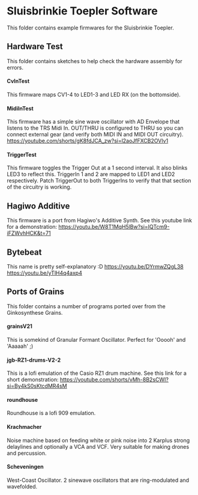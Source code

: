 # Sluisbrinkie Toepler Software
This folder contains example firmwares for the Sluisbrinkie Toepler.

## Hardware Test
This folder contains sketches to help check the hardware assembly for errors.
#### CvInTest
This firmware maps CV1-4 to LED1-3 and LED RX (on the bottomside).
#### MidiInTest
This firmware has a simple sine wave oscillator with AD Envelope that listens to the TRS Midi In. OUT/THRU is configured to THRU so you can connect external gear (and verify both MIDI IN and MIDI OUT circuitry). https://youtube.com/shorts/gK8fdJCA_zw?si=l2aoJfFXCB2OVIv1
#### TriggerTest
This firmware toggles the Trigger Out at a 1 second interval. It also blinks LED3 to reflect this. TriggerIn 1 and 2 are mapped to LED1 and LED2 respectively. Patch TriggerOut to both TriggerIns to verify that that section of the circuitry is working.

## Hagiwo Additive
This firmware is a port from Hagiwo's Additive Synth. See this youtube link for a demonstration: https://youtu.be/W8T1MqH5lBw?si=IQTcm9-iFZWvhHCK&t=71

## Bytebeat
This name is pretty self-explanatory :D
https://youtu.be/DYrmwZQgL38 
https://youtu.be/yTlH4q4axp4

## Ports of Grains
This folder contains a number of programs ported over from the Ginkosynthese Grains.
#### grainsV21
This is somekind of Granular Formant Oscillator. Perfect for 'Ooooh' and 'Aaaaah' ;)
#### jgb-RZ1-drums-V2-2
This is a lofi emulation of the Casio RZ1 drum machine. See this link for a short demonstration: https://youtube.com/shorts/vMh-8B2sCWI?si=By4kS0sKtcdMR4sM
#### roundhouse
Roundhouse is a lofi 909 emulation.
#### Krachmacher
Noise machine based on feeding white or pink noise into 2 Karplus strong delaylines and optionally a VCA and VCF. Very suitable for making drones and percussion.
#### Scheveningen
West-Coast Oscillator. 2 sinewave oscillators that are ring-modulated and wavefolded.
